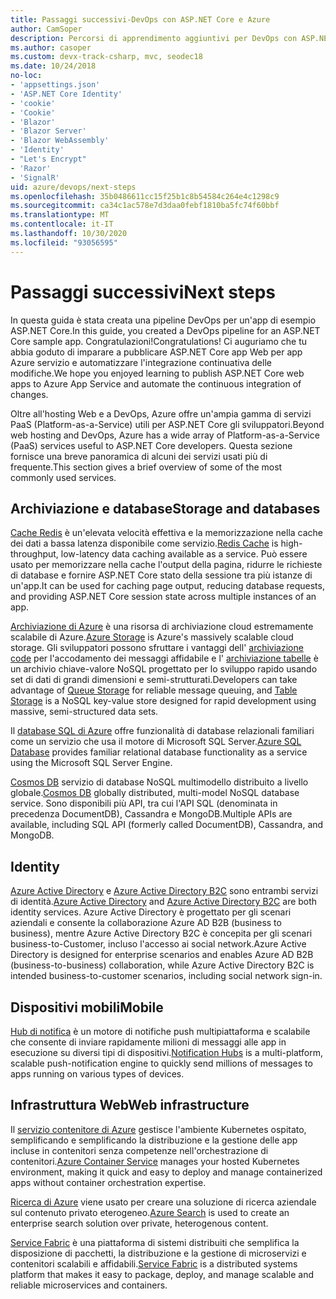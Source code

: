 ```yaml
---
title: Passaggi successivi-DevOps con ASP.NET Core e Azure
author: CamSoper
description: Percorsi di apprendimento aggiuntivi per DevOps con ASP.NET Core e Azure.
ms.author: casoper
ms.custom: devx-track-csharp, mvc, seodec18
ms.date: 10/24/2018
no-loc:
- 'appsettings.json'
- 'ASP.NET Core Identity'
- 'cookie'
- 'Cookie'
- 'Blazor'
- 'Blazor Server'
- 'Blazor WebAssembly'
- 'Identity'
- "Let's Encrypt"
- 'Razor'
- 'SignalR'
uid: azure/devops/next-steps
ms.openlocfilehash: 35b0486611cc15f25b1c8b54584c264e4c1298c9
ms.sourcegitcommit: ca34c1ac578e7d3daa0febf1810ba5fc74f60bbf
ms.translationtype: MT
ms.contentlocale: it-IT
ms.lasthandoff: 10/30/2020
ms.locfileid: "93056595"
---
```

# <a name="next-steps"></a><span data-ttu-id="9b7ff-103">Passaggi successivi</span><span class="sxs-lookup"><span data-stu-id="9b7ff-103">Next steps</span></span>

<span data-ttu-id="9b7ff-104">In questa guida è stata creata una pipeline DevOps per un'app di esempio ASP.NET Core.</span><span class="sxs-lookup"><span data-stu-id="9b7ff-104">In this guide, you created a DevOps pipeline for an ASP.NET Core sample app.</span></span> <span data-ttu-id="9b7ff-105">Congratulazioni!</span><span class="sxs-lookup"><span data-stu-id="9b7ff-105">Congratulations!</span></span> <span data-ttu-id="9b7ff-106">Ci auguriamo che tu abbia goduto di imparare a pubblicare ASP.NET Core app Web per app Azure servizio e automatizzare l'integrazione continuativa delle modifiche.</span><span class="sxs-lookup"><span data-stu-id="9b7ff-106">We hope you enjoyed learning to publish ASP.NET Core web apps to Azure App Service and automate the continuous integration of changes.</span></span>

<span data-ttu-id="9b7ff-107">Oltre all'hosting Web e a DevOps, Azure offre un'ampia gamma di servizi PaaS (Platform-as-a-Service) utili per ASP.NET Core gli sviluppatori.</span><span class="sxs-lookup"><span data-stu-id="9b7ff-107">Beyond web hosting and DevOps, Azure has a wide array of Platform-as-a-Service (PaaS) services useful to ASP.NET Core developers.</span></span> <span data-ttu-id="9b7ff-108">Questa sezione fornisce una breve panoramica di alcuni dei servizi usati più di frequente.</span><span class="sxs-lookup"><span data-stu-id="9b7ff-108">This section gives a brief overview of some of the most commonly used services.</span></span>

## <a name="storage-and-databases"></a><span data-ttu-id="9b7ff-109">Archiviazione e database</span><span class="sxs-lookup"><span data-stu-id="9b7ff-109">Storage and databases</span></span>

<span data-ttu-id="9b7ff-110">[Cache Redis](/azure/redis-cache/) è un'elevata velocità effettiva e la memorizzazione nella cache dei dati a bassa latenza disponibile come servizio.</span><span class="sxs-lookup"><span data-stu-id="9b7ff-110">[Redis Cache](/azure/redis-cache/) is high-throughput, low-latency data caching available as a service.</span></span> <span data-ttu-id="9b7ff-111">Può essere usato per memorizzare nella cache l'output della pagina, ridurre le richieste di database e fornire ASP.NET Core stato della sessione tra più istanze di un'app.</span><span class="sxs-lookup"><span data-stu-id="9b7ff-111">It can be used for caching page output, reducing database requests, and providing ASP.NET Core session state across multiple instances of an app.</span></span>

<span data-ttu-id="9b7ff-112">[Archiviazione di Azure](/azure/storage/) è una risorsa di archiviazione cloud estremamente scalabile di Azure.</span><span class="sxs-lookup"><span data-stu-id="9b7ff-112">[Azure Storage](/azure/storage/) is Azure's massively scalable cloud storage.</span></span> <span data-ttu-id="9b7ff-113">Gli sviluppatori possono sfruttare i vantaggi dell' [archiviazione code](/azure/storage/queues/storage-queues-introduction) per l'accodamento dei messaggi affidabile e l' [archiviazione tabelle](/azure/storage/tables/table-storage-overview) è un archivio chiave-valore NoSQL progettato per lo sviluppo rapido usando set di dati di grandi dimensioni e semi-strutturati.</span><span class="sxs-lookup"><span data-stu-id="9b7ff-113">Developers can take advantage of [Queue Storage](/azure/storage/queues/storage-queues-introduction) for reliable message queuing, and [Table Storage](/azure/storage/tables/table-storage-overview) is a NoSQL key-value store designed for rapid development using massive, semi-structured data sets.</span></span>

<span data-ttu-id="9b7ff-114">Il [database SQL di Azure](/azure/sql-database/) offre funzionalità di database relazionali familiari come un servizio che usa il motore di Microsoft SQL Server.</span><span class="sxs-lookup"><span data-stu-id="9b7ff-114">[Azure SQL Database](/azure/sql-database/) provides familiar relational database functionality as a service using the Microsoft SQL Server Engine.</span></span>

<span data-ttu-id="9b7ff-115">[Cosmos DB](/azure/cosmos-db/) servizio di database NoSQL multimodello distribuito a livello globale.</span><span class="sxs-lookup"><span data-stu-id="9b7ff-115">[Cosmos DB](/azure/cosmos-db/) globally distributed, multi-model NoSQL database service.</span></span> <span data-ttu-id="9b7ff-116">Sono disponibili più API, tra cui l'API SQL (denominata in precedenza DocumentDB), Cassandra e MongoDB.</span><span class="sxs-lookup"><span data-stu-id="9b7ff-116">Multiple APIs are available, including SQL API (formerly called DocumentDB), Cassandra, and MongoDB.</span></span>

## Identity

<span data-ttu-id="9b7ff-117">[Azure Active Directory](/azure/active-directory/) e [Azure Active Directory B2C](/azure/active-directory-b2c/) sono entrambi servizi di identità.</span><span class="sxs-lookup"><span data-stu-id="9b7ff-117">[Azure Active Directory](/azure/active-directory/) and [Azure Active Directory B2C](/azure/active-directory-b2c/) are both identity services.</span></span> <span data-ttu-id="9b7ff-118">Azure Active Directory è progettato per gli scenari aziendali e consente la collaborazione Azure AD B2B (business to business), mentre Azure Active Directory B2C è concepita per gli scenari business-to-Customer, incluso l'accesso ai social network.</span><span class="sxs-lookup"><span data-stu-id="9b7ff-118">Azure Active Directory is designed for enterprise scenarios and enables Azure AD B2B (business-to-business) collaboration, while Azure Active Directory B2C is intended business-to-customer scenarios, including social network sign-in.</span></span>

## <a name="mobile"></a><span data-ttu-id="9b7ff-119">Dispositivi mobili</span><span class="sxs-lookup"><span data-stu-id="9b7ff-119">Mobile</span></span>

<span data-ttu-id="9b7ff-120">[Hub di notifica](/azure/notification-hubs/) è un motore di notifiche push multipiattaforma e scalabile che consente di inviare rapidamente milioni di messaggi alle app in esecuzione su diversi tipi di dispositivi.</span><span class="sxs-lookup"><span data-stu-id="9b7ff-120">[Notification Hubs](/azure/notification-hubs/) is a multi-platform, scalable push-notification engine to quickly send millions of messages to apps running on various types of devices.</span></span>

## <a name="web-infrastructure"></a><span data-ttu-id="9b7ff-121">Infrastruttura Web</span><span class="sxs-lookup"><span data-stu-id="9b7ff-121">Web infrastructure</span></span>

<span data-ttu-id="9b7ff-122">Il [servizio contenitore di Azure](/azure/aks/) gestisce l'ambiente Kubernetes ospitato, semplificando e semplificando la distribuzione e la gestione delle app incluse in contenitori senza competenze nell'orchestrazione di contenitori.</span><span class="sxs-lookup"><span data-stu-id="9b7ff-122">[Azure Container Service](/azure/aks/) manages your hosted Kubernetes environment, making it quick and easy to deploy and manage containerized apps without container orchestration expertise.</span></span>

<span data-ttu-id="9b7ff-123">[Ricerca di Azure](/azure/search/) viene usato per creare una soluzione di ricerca aziendale sul contenuto privato eterogeneo.</span><span class="sxs-lookup"><span data-stu-id="9b7ff-123">[Azure Search](/azure/search/) is used to create an enterprise search solution over private, heterogenous content.</span></span>

<span data-ttu-id="9b7ff-124">[Service Fabric](/azure/service-fabric/) è una piattaforma di sistemi distribuiti che semplifica la disposizione di pacchetti, la distribuzione e la gestione di microservizi e contenitori scalabili e affidabili.</span><span class="sxs-lookup"><span data-stu-id="9b7ff-124">[Service Fabric](/azure/service-fabric/) is a distributed systems platform that makes it easy to package, deploy, and manage scalable and reliable microservices and containers.</span></span>

